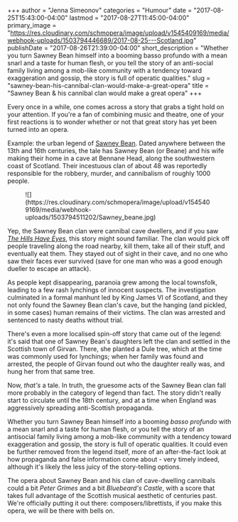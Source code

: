 +++
author = "Jenna Simeonov"
categories = "Humour"
date = "2017-08-25T15:43:00-04:00"
lastmod = "2017-08-27T11:45:00-04:00"
primary_image = "https://res.cloudinary.com/schmopera/image/upload/v1545409169/media/webhook-uploads/1503794446689/2017-08-25---Scotland.jpg"
publishDate = "2017-08-26T21:39:00-04:00"
short_description = "Whether you turn Sawney Bean himself into a booming basso profundo with a mean snarl and a taste for human flesh, or you tell the story of an anti-social family living among a mob-like community with a tendency toward exaggeration and gossip, the story is full of operatic qualities."
slug = "sawney-bean-his-cannibal-clan-would-make-a-great-opera"
title = "Sawney Bean &amp; his cannibal clan would make a great opera"
+++

Every once in a while, one comes across a story that grabs a tight hold on your attention. If you're a fan of combining music and theatre, one of your first reactions is to wonder whether or not that great story has yet been turned into an opera.

Example: the urban legend of [Sawney Bean](https://en.wikipedia.org/wiki/Sawney_Bean). Dated anywhere between the 13th and 16th centuries, the tale has Sawney Bean (or Beane) and his wife making their home in a cave at Bennane Head, along the southwestern coast of Scotland. Their incestuous clan of about 48 was reportedly responsible for the robbery, murder, and cannibalism of roughly 1000 people. 

<figure data-type="image">
![](https://res.cloudinary.com/schmopera/image/upload/v1545409169/media/webhook-uploads/1503794511202/Sawney_beane.jpg)
</figure>

Yep, the Sawney Bean clan were cannibal cave dwellers, and if you saw [*The Hills Have Eyes*](http://www.imdb.com/title/tt0077681/), this story might sound familiar. The clan would pick off people traveling along the road nearby, kill them, take all of their stuff, and eventually eat them. They stayed out of sight in their cave, and no one who saw their faces ever survived (save for one man who was a good enough dueller to escape an attack). 

As people kept disappearing, paranoia grew among the local townsfolk, leading to a few rash lynchings of innocent suspects. The investigation culminated in a formal manhunt led by King James VI of Scotland, and they not only found the Sawney Bean clan's cave, but the hanging (and pickled, in some cases) human remains of their victims. The clan was arrested and sentenced to nasty deaths without trial.

There's even a more localised spin-off story that came out of the legend: it's said that one of Sawney Bean's daughters left the clan and settled in the Scottish town of Girvan. There, she planted a Dule tree, which at the time was commonly used for lynchings; when her family was found and arrested, the people of Girvan found out who the daughter really was, and hung her from that same tree.

Now, *that's* a tale. In truth, the gruesome acts of the Sawney Bean clan fall more probably in the category of legend than fact. The story didn't really start to circulate until the 18th century, and at a time when England was aggressively spreading anti-Scottish propaganda.

Whether you turn Sawney Bean himself into a booming *basso profundo* with a mean snarl and a taste for human flesh, or you tell the story of an antisocial family living among a mob-like community with a tendency toward exaggeration and gossip, the story is full of operatic qualities. It could even be further removed from the legend itself, more of an after-the-fact look at how propaganda and false information come about - very timely indeed, although it's likely the less juicy of the story-telling options. 

The opera about Sawney Bean and his clan of cave-dwelling cannibals could a bit *Peter Grimes* and a bit *Bluebeard's Castle*, with a score that takes full advantage of the Scottish musical aesthetic of centuries past. We're officially putting it out there: composers/librettists, if you make this opera, we will be there with bells on.
